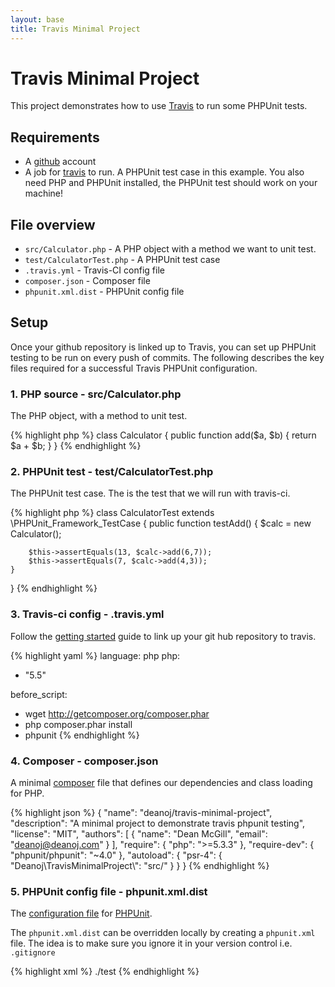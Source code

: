 ```yaml
---
layout: base
title: Travis Minimal Project
---
```


# Travis Minimal Project

This project demonstrates how to use [Travis](https://travis-ci.org/) to run some PHPUnit tests.

## Requirements

- A [github](https://www.github.com/) account
- A job for [travis](https://travis-ci.org/) to run. A PHPUnit test case in this example. You also need PHP and PHPUnit
installed, the PHPUnit test should work on your machine!

## File overview

- `src/Calculator.php` - A PHP object with a method we want to unit test.
- `test/CalculatorTest.php` - A PHPUnit test case
- `.travis.yml` - Travis-CI config file
- `composer.json` - Composer file
- `phpunit.xml.dist` - PHPUnit config file

## Setup

Once your github repository is linked up to Travis, you can set up PHPUnit testing to be run on every push of commits.
The following describes the key files required for a successful Travis PHPUnit configuration.

### 1. PHP source - src/Calculator.php

The PHP object, with a method to unit test.

{% highlight php %}
class Calculator {
    public function add($a, $b)
    {
        return $a + $b;
    }
}
{% endhighlight %}

### 2. PHPUnit test - test/CalculatorTest.php

The PHPUnit test case. The is the test that we will run with travis-ci.

{% highlight php %}
class CalculatorTest extends \PHPUnit_Framework_TestCase {
    public function testAdd()
    {
        $calc = new Calculator();

        $this->assertEquals(13, $calc->add(6,7));
        $this->assertEquals(7, $calc->add(4,3));
    }
}
{% endhighlight %}

### 3. Travis-ci config - .travis.yml

Follow the [getting started](http://docs.travis-ci.com/user/getting-started/) guide to link up your git hub repository to travis.

{% highlight yaml %}
language: php
php:
  - "5.5"

before_script:
  - wget http://getcomposer.org/composer.phar
  - php composer.phar install
  - phpunit
{% endhighlight %}

### 4. Composer - composer.json

A minimal [composer](https://getcomposer.org/doc/00-intro.md) file that defines our dependencies and class loading for PHP.

{% highlight json %}
{
    "name": "deanoj/travis-minimal-project",
    "description": "A minimal project to demonstrate travis phpunit testing",
    "license": "MIT",
    "authors": [
        {
            "name": "Dean McGill",
            "email": "deanoj@deanoj.com"
        }
    ],
    "require": {
        "php": ">=5.3.3"
    },
    "require-dev": {
        "phpunit/phpunit": "~4.0"
    },
    "autoload": {
        "psr-4": {
            "Deanoj\\TravisMinimalProject\\": "src/"
        }
    }
}
{% endhighlight %}

### 5. PHPUnit config file - phpunit.xml.dist

The [configuration file](https://phpunit.de/manual/3.7/en/appendixes.configuration.html) for [PHPUnit](https://phpunit.de/).

The `phpunit.xml.dist` can be overridden locally by creating a `phpunit.xml` file.
The idea is to make sure you ignore it in your version control i.e. `.gitignore`

{% highlight xml %}
<phpunit bootstrap="./vendor/autoload.php" colors="true">
    <testsuites>
        <testsuite name="Deanoj Travis Minimal - Test Suite">
            <directory suffix="Test.php">./test</directory>
        </testsuite>
    </testsuites>
</phpunit>
{% endhighlight %}